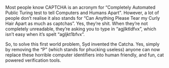 Most people know CAPTCHA is an acronym for “Completely Automated Public Turing test to tell Computers and Humans Apart". However, a lot of people don’t realise it also stands for “Can Anything Please Tear my Curly Hair Apart as much as captchas”. Yes, they’re shit. When they’re not completely unreadable, they’re asking you to type in “agjlktldfvx”, which isn’t easy when it’s spelt “agljkt1bfvx”.

So, to solve this first world problem, Syd invented the Catcha. Yes, simply by removing the “P” (which stands for phucking useless) anyone can now replace these horrible computer identifiers into human friendly, and fun, cat powered verification tools.